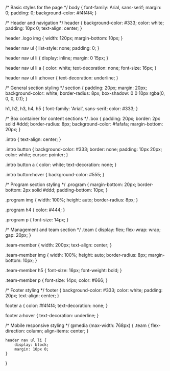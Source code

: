 /* Basic styles for the page */
body {
    font-family: Arial, sans-serif;
    margin: 0;
    padding: 0;
    background-color: #f4f4f4;
}

/* Header and navigation */
header {
    background-color: #333;
    color: white;
    padding: 10px 0;
    text-align: center;
}

header .logo img {
    width: 120px;
    margin-bottom: 10px;
}

header nav ul {
    list-style: none;
    padding: 0;
}

header nav ul li {
    display: inline;
    margin: 0 15px;
}

header nav ul li a {
    color: white;
    text-decoration: none;
    font-size: 16px;
}

header nav ul li a:hover {
    text-decoration: underline;
}

/* General section styling */
section {
    padding: 20px;
    margin: 20px;
    background-color: white;
    border-radius: 8px;
    box-shadow: 0 0 10px rgba(0, 0, 0, 0.1);
}

h1, h2, h3, h4, h5 {
    font-family: 'Arial', sans-serif;
    color: #333;
}

/* Box container for content sections */
.box {
    padding: 20px;
    border: 2px solid #ddd;
    border-radius: 8px;
    background-color: #fafafa;
    margin-bottom: 20px;
}

.intro {
    text-align: center;
}

.intro button {
    background-color: #333;
    border: none;
    padding: 10px 20px;
    color: white;
    cursor: pointer;
}

.intro button a {
    color: white;
    text-decoration: none;
}

.intro button:hover {
    background-color: #555;
}

/* Program section styling */
.program {
    margin-bottom: 20px;
    border-bottom: 2px solid #ddd;
    padding-bottom: 10px;
}

.program img {
    width: 100%;
    height: auto;
    border-radius: 8px;
}

.program h4 {
    color: #444;
}

.program p {
    font-size: 14px;
}

/* Management and team section */
.team {
    display: flex;
    flex-wrap: wrap;
    gap: 20px;
}

.team-member {
    width: 200px;
    text-align: center;
}

.team-member img {
    width: 100%;
    height: auto;
    border-radius: 8px;
    margin-bottom: 10px;
}

.team-member h5 {
    font-size: 16px;
    font-weight: bold;
}

.team-member p {
    font-size: 14px;
    color: #666;
}

/* Footer styling */
footer {
    background-color: #333;
    color: white;
    padding: 20px;
    text-align: center;
}

footer a {
    color: #f4f4f4;
    text-decoration: none;
}

footer a:hover {
    text-decoration: underline;
}

/* Mobile responsive styling */
@media (max-width: 768px) {
    .team {
        flex-direction: column;
        align-items: center;
    }

    header nav ul li {
        display: block;
        margin: 10px 0;
    }
}
